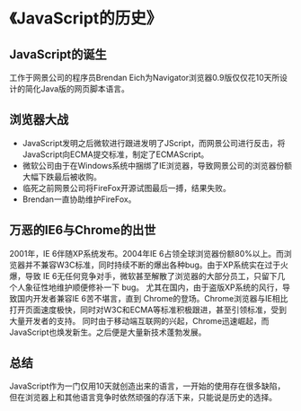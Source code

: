 # 《JavaScript的历史》
## JavaScript的诞生
工作于网景公司的程序员Brendan Eich为Navigator浏览器0.9版仅仅花10天所设计的简化Java版的网页脚本语言。
## 浏览器大战
* JavaScript发明之后微软进行跟进发明了JScript，而网景公司进行反击，将JavaScript向ECMA提交标准，制定了ECMAScript。
* 微软公司由于在Windows系统中捆绑了IE浏览器，导致网景公司的浏览器份额大幅下跌最后被收购。
* 临死之前网景公司将FireFox开源试图最后一搏，结果失败。
* Brendan一直协助维护FireFox。
## 万恶的IE6与Chrome的出世
2001年，IE 6伴随XP系统发布。2004年IE 6占领全球浏览器份额80%以上。而浏览器并不兼容W3C标准，同时持续不断的爆出各种bug。由于XP系统实在过于火爆，导致 IE 6无任何竞争对手，微软甚至解散了浏览器的大部分员工，只留下几个人象征性地维护顺便修补一下 bug。
尤其在国内，由于盗版XP系统的风行，导致国内开发者兼容IE 6苦不堪言，直到 Chrome的登场。Chrome浏览器与IE相比打开页面速度极快，同时对W3C和ECMA等标准积极跟进，甚至引领标准，受到大量开发者的支持。
同时由于移动端互联网的兴起，Chrome迅速崛起，而JavaScript也焕发新生。之后便是大量新技术蓬勃发展。
## 总结
JavaScript作为一门仅用10天就创造出来的语言，一开始的使用存在很多缺陷，但在浏览器上和其他语言竞争时依然顽强的存活下来，只能说是历史的选择。


